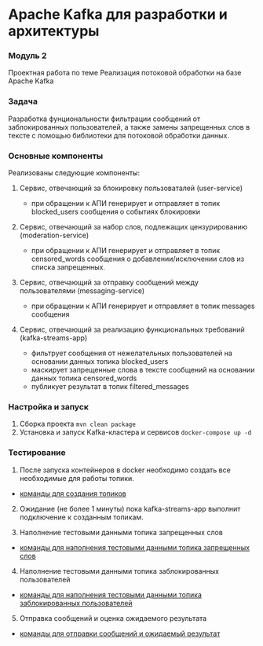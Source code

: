 # Apache Kafka для разработки и архитектуры

### Модуль 2
Проектная работа по теме Реализация потоковой обработки на базе Apache Kafka

### Задача
Разработка фунциональности фильтрации сообщений от заблокированных пользователей, а также замены запрещенных слов в 
тексте с помощью библиотеки для потоковой обработки данных.

### Основные компоненты
Реализованы следующие компоненты:

1. Сервис, отвечающий за блокировку пользоваталей (user-service)
    - при обращении к АПИ генерирует и отправляет в топик blocked_users сообщения о событиях блокировки

2. Сервис, отвечающий за набор слов, подлежащих цензурированию (moderation-service)
    - при обращении к АПИ генерирует и отправляет в топик censored_words сообщения о добавлении/исключении слов из 
    списка запрещенных.

3. Сервис, отвечающий за отправку сообщений между пользователями (messaging-service)
    - при обращении к АПИ генерирует и отправляет в топик messages сообщения 

4. Сервис, отвечающий за реализацию функциональных требований (kafka-streams-app)
    - фильтрует сообщения от нежелательных пользователей на основании данных топика blocked_users
    - маскирует запрещенные слова в тексте сообщений на основании данных топика censored_words
    - публикует результат в топик filtered_messages

### Настройка и запуск
1. Сборка проекта ```mvn clean package```
2. Установка и запуск Kafka-кластера и сервисов ```docker-compose up -d```

### Тестирование
1. После запуска контейнеров в docker необходимо создать все необходимые для работы топики.
+ [команды для создания топиков](topic.txt)

2. Ожидание (не более 1 минуты) пока kafka-streams-app выполнит подключение к созданным топикам.

3. Наполнение тестовыми данными топика запрещенных слов
+ [команды для наполнения тестовыми данными топика запрещенных слов](moderation-service/censored_words_data.txt)
4. Наполнение тестовыми данными топика заблокированных пользователей
+ [команды для наполнения тестовыми данными топика заблокированных пользователей](user-service/users_data.txt)
5. Отправка сообщений и оценка ожидаемого результата
+ [команды для отправки сообщений и ожидаемый результат](messaging-service/message_data.txt)
